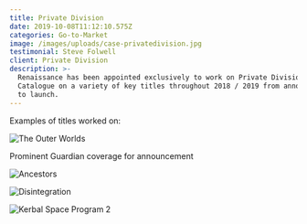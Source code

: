 ```yaml
---
title: Private Division
date: 2019-10-08T11:12:10.575Z
categories: Go-to-Market
image: /images/uploads/case-privatedivision.jpg
testimonial: Steve Folwell
client: Private Division
description: >-
  Renaissance has been appointed exclusively to work on Private Division’s
  Catalogue on a variety of key titles throughout 2018 / 2019 from announcement
  to launch.
---
```

Examples of titles worked on:

![The Outer Worlds](/images/uploads/case-privatedivision-outerworldslogo.jpg "Prominent Guardian coverage for announcement")

Prominent Guardian coverage for announcement



![Ancestors](/images/uploads/case-privatedivision-ancestorslogo.jpg "Corporate media coverage for Ancestors & record of influencer coverage for launch with UK as the #3 territory")



![Disintegration](/images/uploads/case-privatedivision-disintegrationlogo.jpg " Edge announcement brokered by Renaissance")

![Kerbal Space Program 2](/images/uploads/case-privatedivision-kerbal2logo.jpg " PC Gamer coverage from announcement at Gamescom 2019")
